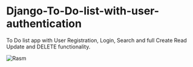 # Django-To-Do-list-with-user-authentication
To Do list app with User Registration, Login, Search and full Create Read Update and DELETE functionality.

![Rasm](../master/rasm.png)
